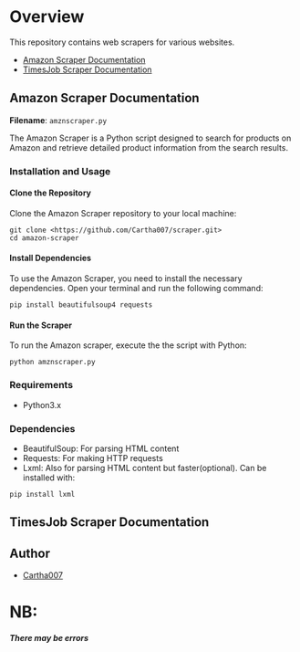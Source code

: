 # Overview

This repository contains web scrapers for various websites.

- [Amazon Scraper Documentation](#amazon-scraper-documentation)
- [TimesJob Scraper Documentation](#timesjob-scraper-documentation)

## Amazon Scraper Documentation <a name="amazon-scraper-documentation"></a>
**Filename**: `amznscraper.py`

The Amazon Scraper is a Python script designed to search for products on Amazon and retrieve detailed product information from the search results.

### Installation and Usage

#### Clone the Repository

   Clone the Amazon Scraper repository to your local machine:

   ```shell
   git clone <https://github.com/Cartha007/scraper.git>
   cd amazon-scraper
   ```

#### Install Dependencies

To use the Amazon Scraper, you need to install the necessary dependencies. Open your terminal and run the following command:

```shell
pip install beautifulsoup4 requests
```

#### Run the Scraper
To run the Amazon scraper, execute the the script with Python:

```shell
python amznscraper.py
```

### Requirements
- Python3.x

### Dependencies
- BeautifulSoup: For parsing HTML content
- Requests: For making HTTP requests
- Lxml: Also for parsing HTML content but faster(optional). Can be installed with:
```shell
pip install lxml
```

## TimesJob Scraper Documentation <a name="timesjob-scraper-documentation"></a>

## Author
- [Cartha007](www.github.com/Cartha007)

# NB:
##### There may be errors
